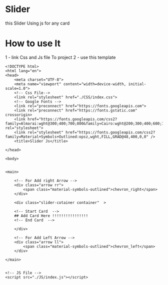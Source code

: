 # Slider
this Slider Using js for any card 


# How to use It 

1 - link Css and Js file To project 
2 - use this template



    <!DOCTYPE html>
    <html lang="en">
    <head>
        <meta charset="UTF-8">
        <meta name="viewport" content="width=device-width, initial-scale=1.0">
        <!-- Css File-->
        <link rel="stylesheet" href="./CSS/index.css">
        <!-- Google Fonts -->
        <link rel="preconnect" href="https://fonts.googleapis.com">
        <link rel="preconnect" href="https://fonts.gstatic.com" crossorigin>
        <link href="https://fonts.googleapis.com/css2?            family=Almarai:wght@300;400;700;800&family=Cairo:wght@200;300;400;600;700;800;900;1000&family=Nunito:ital,wght@0,200;0,400;0,600;0,700;0,800;1,200&family=Oswald:wght@300;400;500;600;700&family=Permanent+Marker&family=Poppins:wght@100;300;400;500;600;700;800&family=Roboto:wght@100;300;400;700;900&display=swap" rel="stylesheet">
        <link rel="stylesheet" href="https://fonts.googleapis.com/css2?family=Material+Symbols+Outlined:opsz,wght,FILL,GRAD@48,400,0,0" />
        <title>Slider Js</title>

    </head>

    <body>
    

    <main>

        <!-- For Add right Arrow -->
        <div class="arrow rr">
            <span class="material-symbols-outlined">chevron_right</span>
        </div>

        <div class="slider-cotainer container"  >

        <!-- Start Card  -->
        ## Add Card Here !!!!!!!!!!!!!!!!
        <!-- End Card  -->

        </div>

        <!-- For Add Left Arrow -->
        <div class="arrow ll">
            <span class="material-symbols-outlined">chevron_left</span>
        </div>

    </main>

    
    <!-- JS File -->
    <script src="./JS/index.js"></script>
</body>
</html>
